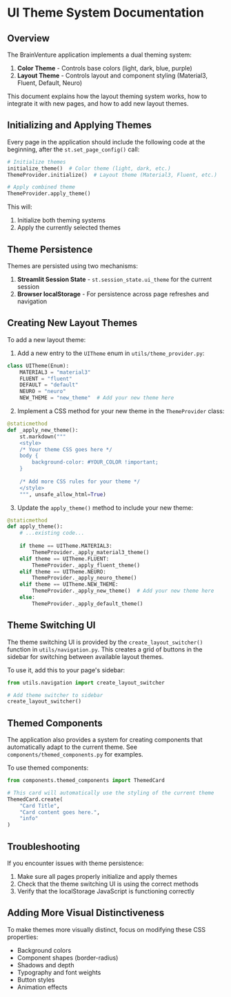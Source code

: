 # UI Theme System Documentation

## Overview

The BrainVenture application implements a dual theming system:
1. **Color Theme** - Controls base colors (light, dark, blue, purple)
2. **Layout Theme** - Controls layout and component styling (Material3, Fluent, Default, Neuro)

This document explains how the layout theming system works, how to integrate it with new pages, and how to add new layout themes.

## Initializing and Applying Themes

Every page in the application should include the following code at the beginning, after the `st.set_page_config()` call:

```python
# Initialize themes
initialize_theme()  # Color theme (light, dark, etc.)
ThemeProvider.initialize()  # Layout theme (Material3, Fluent, etc.)

# Apply combined theme
ThemeProvider.apply_theme()
```

This will:
1. Initialize both theming systems
2. Apply the currently selected themes

## Theme Persistence

Themes are persisted using two mechanisms:
1. **Streamlit Session State** - `st.session_state.ui_theme` for the current session
2. **Browser localStorage** - For persistence across page refreshes and navigation

## Creating New Layout Themes

To add a new layout theme:

1. Add a new entry to the `UITheme` enum in `utils/theme_provider.py`:
```python
class UITheme(Enum):
    MATERIAL3 = "material3"
    FLUENT = "fluent"
    DEFAULT = "default"
    NEURO = "neuro"
    NEW_THEME = "new_theme"  # Add your new theme here
```

2. Implement a CSS method for your new theme in the `ThemeProvider` class:
```python
@staticmethod
def _apply_new_theme():
    st.markdown("""
    <style>
    /* Your theme CSS goes here */
    body {
        background-color: #YOUR_COLOR !important;
    }
    
    /* Add more CSS rules for your theme */
    </style>
    """, unsafe_allow_html=True)
```

3. Update the `apply_theme()` method to include your new theme:
```python
@staticmethod
def apply_theme():
    # ...existing code...
    
    if theme == UITheme.MATERIAL3:
        ThemeProvider._apply_material3_theme()
    elif theme == UITheme.FLUENT:
        ThemeProvider._apply_fluent_theme()
    elif theme == UITheme.NEURO:
        ThemeProvider._apply_neuro_theme()
    elif theme == UITheme.NEW_THEME:
        ThemeProvider._apply_new_theme()  # Add your new theme here
    else:
        ThemeProvider._apply_default_theme()
```

## Theme Switching UI

The theme switching UI is provided by the `create_layout_switcher()` function in `utils/navigation.py`. This creates a grid of buttons in the sidebar for switching between available layout themes.

To use it, add this to your page's sidebar:

```python
from utils.navigation import create_layout_switcher

# Add theme switcher to sidebar
create_layout_switcher()
```

## Themed Components

The application also provides a system for creating components that automatically adapt to the current theme. See `components/themed_components.py` for examples.

To use themed components:

```python
from components.themed_components import ThemedCard

# This card will automatically use the styling of the current theme
ThemedCard.create(
    "Card Title", 
    "Card content goes here.",
    "info"
)
```

## Troubleshooting

If you encounter issues with theme persistence:

1. Make sure all pages properly initialize and apply themes
2. Check that the theme switching UI is using the correct methods
3. Verify that the localStorage JavaScript is functioning correctly

## Adding More Visual Distinctiveness

To make themes more visually distinct, focus on modifying these CSS properties:

- Background colors
- Component shapes (border-radius)
- Shadows and depth
- Typography and font weights
- Button styles
- Animation effects
